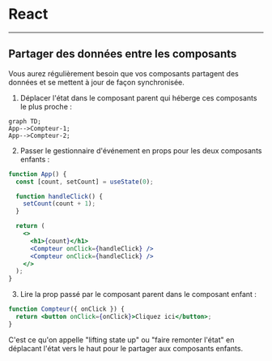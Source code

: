 # React

---

## Partager des données entre les composants

Vous aurez régulièrement besoin que vos composants partagent des données et se mettent à jour de façon synchronisée.

1. Déplacer l'état dans le composant parent qui héberge ces composants le plus proche :

```mermaid
graph TD;
App-->Compteur-1;
App-->Compteur-2;
```

2. Passer le gestionnaire d'événement en props pour les deux composants enfants :

```jsx
function App() {
  const [count, setCount] = useState(0);

  function handleClick() {
    setCount(count + 1);
  }

  return (
    <>
      <h1>{count}</h1>
      <Compteur onClick={handleClick} />
      <Compteur onClick={handleClick} />
    </>
  );
}
```

3. Lire la prop passé par le composant parent dans le composant enfant :

```jsx
function Compteur({ onClick }) {
  return <button onClick={onClick}>Cliquez ici</button>;
}
```

C'est ce qu'on appelle "lifting state up" ou "faire remonter l'état" en déplacant l'état vers le haut pour le partager aux composants enfants.
